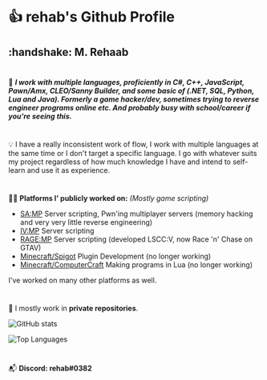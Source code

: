# :thumbsup: rehab's Github Profile

<h2>
:handshake: M. Rehaab
</h2>

# 

:construction_worker:
***I work with multiple languages, proficiently in C#, C++, JavaScript, Pawn/Amx, CLEO/Sanny Builder, and some basic of (.NET, SQL, Python, Lua and Java).
Formerly a game hacker/dev, sometimes trying to reverse engineer programs online etc. And probably busy with school/career if you're seeing this.***

# 

:bulb:
I have a really inconsistent work of flow, I work with multiple languages at the same time or I don't target a specific language. I go with whatever suits my project regardless of how much knowledge I have and intend to self-learn and use it as experience.

#

:technologist: 
**Platforms I' publicly worked on:** *(Mostly game scripting)*

- [SA:MP](https://sa-mp.com/) Server scripting, Pwn'ing multiplayer servers (memory hacking and very very little reverse engineering)
- [IV:MP](http://www.iv-mp.eu/) Server scripting
- [RAGE:MP](https://rage.mp/) Server scripting (developed LSCC:V, now Race 'n' Chase on GTAV)
- [Minecraft/Spigot](https://spigotmc.org/) Plugin Development (no longer working)
- [Minecraft/ComputerCraft](https://computercraft.info/) Making programs in Lua (no longer working)

I've worked on many other platforms as well.

#

:floppy_disk:
I mostly work in **private repositories**.

![GitHub stats](https://github-readme-stats.vercel.app/api?username=KevY007&count_private=true&show_icons=true&theme=synthwave)

![Top Languages](https://github-readme-stats.vercel.app/api/top-langs/?username=KevY007)
#

:mailbox_with_mail: **Discord: rehab#0382**
